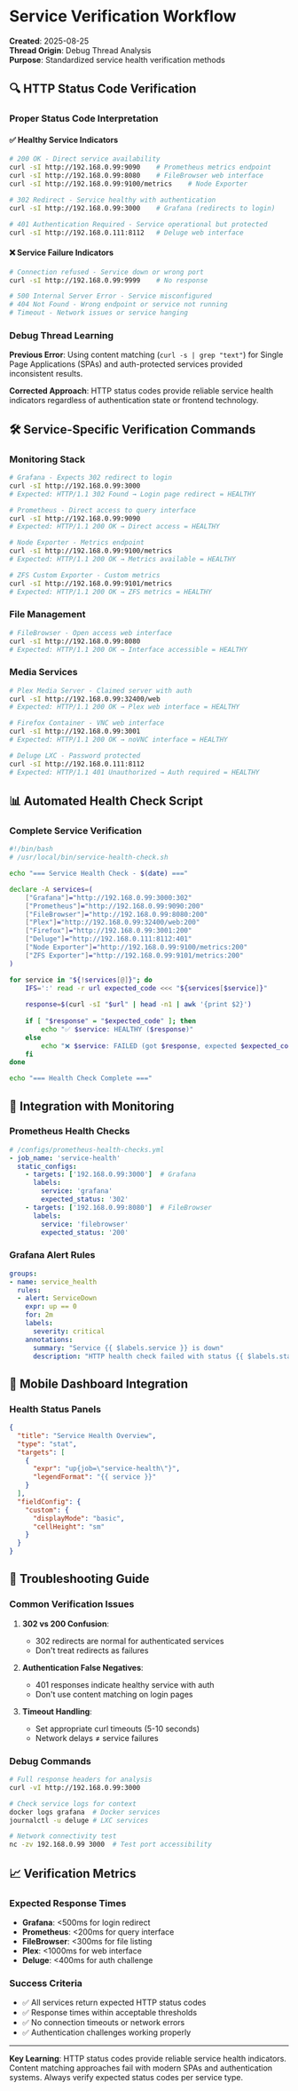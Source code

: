 # Service Verification Workflow

**Created**: 2025-08-25  
**Thread Origin**: Debug Thread Analysis  
**Purpose**: Standardized service health verification methods

## 🔍 **HTTP Status Code Verification**

### **Proper Status Code Interpretation**

#### **✅ Healthy Service Indicators**
```bash
# 200 OK - Direct service availability
curl -sI http://192.168.0.99:9090    # Prometheus metrics endpoint
curl -sI http://192.168.0.99:8080    # FileBrowser web interface  
curl -sI http://192.168.0.99:9100/metrics    # Node Exporter

# 302 Redirect - Service healthy with authentication
curl -sI http://192.168.0.99:3000    # Grafana (redirects to login)

# 401 Authentication Required - Service operational but protected  
curl -sI http://192.168.0.111:8112   # Deluge web interface
```

#### **❌ Service Failure Indicators**
```bash
# Connection refused - Service down or wrong port
curl -sI http://192.168.0.99:9999    # No response

# 500 Internal Server Error - Service misconfigured
# 404 Not Found - Wrong endpoint or service not running
# Timeout - Network issues or service hanging
```

### **Debug Thread Learning**
**Previous Error**: Using content matching (`curl -s | grep "text"`) for Single Page Applications (SPAs) and auth-protected services provided inconsistent results.

**Corrected Approach**: HTTP status codes provide reliable service health indicators regardless of authentication state or frontend technology.

## 🛠️ **Service-Specific Verification Commands**

### **Monitoring Stack**
```bash
# Grafana - Expects 302 redirect to login
curl -sI http://192.168.0.99:3000
# Expected: HTTP/1.1 302 Found → Login page redirect = HEALTHY

# Prometheus - Direct access to query interface  
curl -sI http://192.168.0.99:9090
# Expected: HTTP/1.1 200 OK → Direct access = HEALTHY

# Node Exporter - Metrics endpoint
curl -sI http://192.168.0.99:9100/metrics
# Expected: HTTP/1.1 200 OK → Metrics available = HEALTHY

# ZFS Custom Exporter - Custom metrics
curl -sI http://192.168.0.99:9101/metrics  
# Expected: HTTP/1.1 200 OK → ZFS metrics = HEALTHY
```

### **File Management**
```bash
# FileBrowser - Open access web interface
curl -sI http://192.168.0.99:8080
# Expected: HTTP/1.1 200 OK → Interface accessible = HEALTHY
```

### **Media Services**  
```bash
# Plex Media Server - Claimed server with auth
curl -sI http://192.168.0.99:32400/web
# Expected: HTTP/1.1 200 OK → Plex web interface = HEALTHY

# Firefox Container - VNC web interface
curl -sI http://192.168.0.99:3001
# Expected: HTTP/1.1 200 OK → noVNC interface = HEALTHY

# Deluge LXC - Password protected
curl -sI http://192.168.0.111:8112
# Expected: HTTP/1.1 401 Unauthorized → Auth required = HEALTHY
```

## 📊 **Automated Health Check Script**

### **Complete Service Verification**
```bash
#!/bin/bash
# /usr/local/bin/service-health-check.sh

echo "=== Service Health Check - $(date) ==="

declare -A services=(
    ["Grafana"]="http://192.168.0.99:3000:302"
    ["Prometheus"]="http://192.168.0.99:9090:200"  
    ["FileBrowser"]="http://192.168.0.99:8080:200"
    ["Plex"]="http://192.168.0.99:32400/web:200"
    ["Firefox"]="http://192.168.0.99:3001:200"
    ["Deluge"]="http://192.168.0.111:8112:401"
    ["Node Exporter"]="http://192.168.0.99:9100/metrics:200"
    ["ZFS Exporter"]="http://192.168.0.99:9101/metrics:200"
)

for service in "${!services[@]}"; do
    IFS=':' read -r url expected_code <<< "${services[$service]}"
    
    response=$(curl -sI "$url" | head -n1 | awk '{print $2}')
    
    if [ "$response" = "$expected_code" ]; then
        echo "✅ $service: HEALTHY ($response)"
    else
        echo "❌ $service: FAILED (got $response, expected $expected_code)"
    fi
done

echo "=== Health Check Complete ==="
```

## 🔄 **Integration with Monitoring**

### **Prometheus Health Checks**
```yaml
# /configs/prometheus-health-checks.yml
- job_name: 'service-health'
  static_configs:
    - targets: ['192.168.0.99:3000']  # Grafana
      labels:
        service: 'grafana'
        expected_status: '302'
    - targets: ['192.168.0.99:8080']  # FileBrowser  
      labels:
        service: 'filebrowser'
        expected_status: '200'
```

### **Grafana Alert Rules**
```yaml  
groups:
- name: service_health
  rules:
  - alert: ServiceDown
    expr: up == 0
    for: 2m
    labels:
      severity: critical
    annotations:
      summary: "Service {{ $labels.service }} is down"
      description: "HTTP health check failed with status {{ $labels.status }}"
```

## 📱 **Mobile Dashboard Integration**

### **Health Status Panels**
```json
{
  "title": "Service Health Overview",
  "type": "stat",
  "targets": [
    {
      "expr": "up{job=\"service-health\"}",  
      "legendFormat": "{{ service }}"
    }
  ],
  "fieldConfig": {
    "custom": {
      "displayMode": "basic",
      "cellHeight": "sm"
    }
  }
}
```

## 🚨 **Troubleshooting Guide**

### **Common Verification Issues**
1. **302 vs 200 Confusion**: 
   - 302 redirects are normal for authenticated services
   - Don't treat redirects as failures

2. **Authentication False Negatives**:
   - 401 responses indicate healthy service with auth
   - Don't use content matching on login pages

3. **Timeout Handling**:
   - Set appropriate curl timeouts (5-10 seconds)
   - Network delays ≠ service failures

### **Debug Commands**
```bash
# Full response headers for analysis
curl -vI http://192.168.0.99:3000

# Check service logs for context  
docker logs grafana  # Docker services
journalctl -u deluge # LXC services

# Network connectivity test
nc -zv 192.168.0.99 3000  # Test port accessibility
```

## 📈 **Verification Metrics**

### **Expected Response Times**
- **Grafana**: <500ms for login redirect
- **Prometheus**: <200ms for query interface  
- **FileBrowser**: <300ms for file listing
- **Plex**: <1000ms for web interface
- **Deluge**: <400ms for auth challenge

### **Success Criteria**
- ✅ All services return expected HTTP status codes
- ✅ Response times within acceptable thresholds  
- ✅ No connection timeouts or network errors
- ✅ Authentication challenges working properly

---

**Key Learning**: HTTP status codes provide reliable service health indicators. Content matching approaches fail with modern SPAs and authentication systems. Always verify expected status codes per service type.